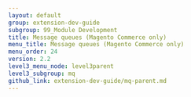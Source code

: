 ```yaml
---
layout: default
group: extension-dev-guide
subgroup: 99_Module Development
title: Message queues (Magento Commerce only)
menu_title: Message queues (Magento Commerce only)
menu_order: 24
version: 2.2
level3_menu_node: level3parent
level3_subgroup: mq
github_link: extension-dev-guide/mq-parent.md
---
```

